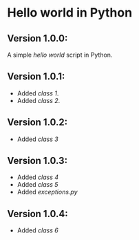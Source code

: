# Hello world in Python

## Version 1.0.0:

A simple _hello world_ script in Python.

## Version 1.0.1:

-   Added *class 1*.
-   Added *class 2*.
## Version 1.0.2:
-   Added *class 3*

## Version 1.0.3:
-   Added *class 4*
-   Added *class 5*
-   Added *exceptions.py*
## Version 1.0.4:
-   Added *class 6*

